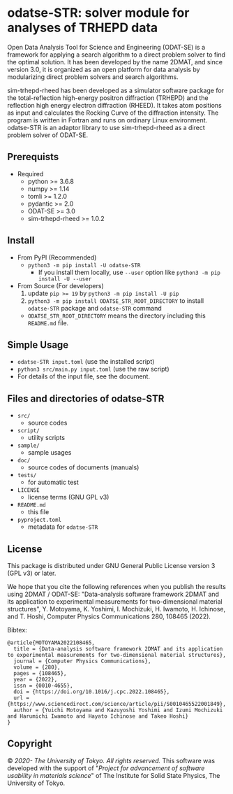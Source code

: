 # odatse-STR: solver module for analyses of TRHEPD data

Open Data Analysis Tool for Science and Engineering (ODAT-SE) is a framework for applying a search algorithm to a direct problem solver to find the optimal solution. It has been developed by the name 2DMAT, and since version 3.0, it is organized as an open platform for data analysis by modularizing direct problem solvers and search algorithms.

sim-trhepd-rheed has been developed as a simulator software package for the total-reflection high-energy positron diffraction (TRHEPD) and the reflection high energy electron diffraction (RHEED). It takes atom positions as input and calculates the Rocking Curve of the diffraction intensity. The program is written in Fortran and runs on ordinary Linux environment. odatse-STR is an adaptor library to use sim-trhepd-rheed as a direct problem solver of ODAT-SE.


## Prerequists

- Required
  - python >= 3.6.8
  - numpy >= 1.14
  - tomli >= 1.2.0
  - pydantic >= 2.0
  - ODAT-SE >= 3.0
  - sim-trhepd-rheed >= 1.0.2

## Install

- From PyPI (Recommended)
  - `python3 -m pip install -U odatse-STR`
    - If you install them locally, use `--user` option like `python3 -m pip install -U --user`
- From Source (For developers)
  1. update `pip >= 19` by `python3 -m pip install -U pip`
  2. `python3 -m pip install ODATSE_STR_ROOT_DIRECTORY` to install `odatse-STR` package and `odatse-STR` command
    - `ODATSE_STR_ROOT_DIRECTORY` means the directory including this `README.md` file.

## Simple Usage

- `odatse-STR input.toml` (use the installed script)
- `python3 src/main.py input.toml` (use the raw script)
- For details of the input file, see the document.

## Files and directories of odatse-STR

- `src/`
  - source codes
- `script/`
  - utility scripts
- `sample/`
  - sample usages
- `doc/`
  - source codes of documents (manuals)
- `tests/`
  - for automatic test
- `LICENSE`
  - license terms (GNU GPL v3)
- `README.md`
  - this file
- `pyproject.toml`
  - metadata for `odatse-STR`

## License

This package is distributed under GNU General Public License version 3 (GPL v3) or later.

We hope that you cite the following references when you publish the results using 2DMAT / ODAT-SE:
"Data-analysis software framework 2DMAT and its application to experimental measurements for two-dimensional material structures",
Y. Motoyama, K. Yoshimi, I. Mochizuki, H. Iwamoto, H. Ichinose, and T. Hoshi, Computer Physics Communications 280, 108465 (2022).

Bibtex:
```
@article{MOTOYAMA2022108465,
  title = {Data-analysis software framework 2DMAT and its application to experimental measurements for two-dimensional material structures},
  journal = {Computer Physics Communications},
  volume = {280},
  pages = {108465},
  year = {2022},
  issn = {0010-4655},
  doi = {https://doi.org/10.1016/j.cpc.2022.108465},
  url = {https://www.sciencedirect.com/science/article/pii/S0010465522001849},
  author = {Yuichi Motoyama and Kazuyoshi Yoshimi and Izumi Mochizuki and Harumichi Iwamoto and Hayato Ichinose and Takeo Hoshi}
}
```

## Copyright

© *2020- The University of Tokyo. All rights reserved.*
This software was developed with the support of "*Project for advancement of software usability in materials science*" of The Institute for Solid State Physics, The University of Tokyo.

[source/master]: https://github.com/2DMAT/odatse-STR/
[source/develop]: https://github.com/2DMAT/odatse-STR/tree/develop
[ci/master/badge]: https://github.com/2DMAT/odatse-STR/workflows/Test/badge.svg?branch=master
[ci/master/uri]: https://github.com/2DMAT/odatse-STR/actions?query=branch%3Amaster
[doc/en/badge]: https://img.shields.io/badge/doc-English-blue.svg
[doc/ja/badge]: https://img.shields.io/badge/doc-Japanese-blue.svg
[doc/master/en/uri]: https://2DMAT.github.io/odatse-STR/manual/master/en/index.html
[doc/master/ja/uri]: https://2DMAT.github.io/odatse-STR/manual/master/ja/index.html
[doc/develop/en/uri]: https://2DMAT.github.io/odatse-STR/manual/develop/en/index.html
[doc/develop/ja/uri]: https://2DMAT.github.io/odatse-STR/manual/develop/ja/index.html

